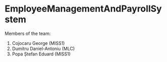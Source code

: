 # EmployeeManagementAndPayrollSystem

Members of the team:
1) Cojocaru George (MISS1)
2) Dumitru Daniel-Antoniu (MLC)
3) Popa Ștefan Eduard (MISS1)
